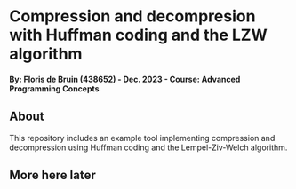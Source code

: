 # Compression and decompresion with Huffman coding and the LZW algorithm
#### By: Floris de Bruin (438652) - Dec. 2023 - Course: Advanced Programming Concepts

## About
This repository includes an example tool implementing compression and decompression using Huffman coding and the 
Lempel-Ziv-Welch algorithm.

## More here later